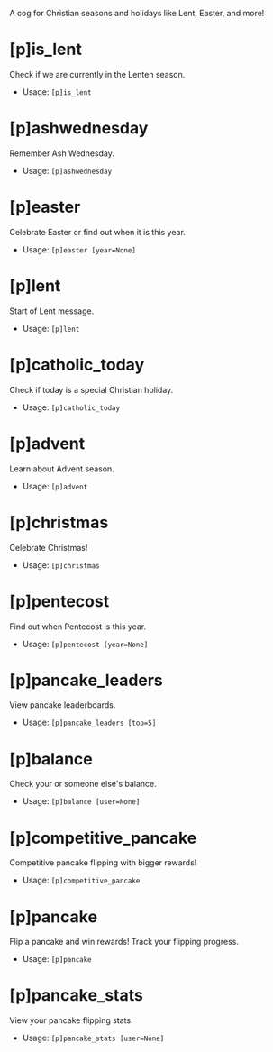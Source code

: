 A cog for Christian seasons and holidays like Lent, Easter, and more!

# [p]is_lent
Check if we are currently in the Lenten season.<br/>
 - Usage: `[p]is_lent`
# [p]ashwednesday
Remember Ash Wednesday.<br/>
 - Usage: `[p]ashwednesday`
# [p]easter
Celebrate Easter or find out when it is this year.<br/>
 - Usage: `[p]easter [year=None]`
# [p]lent
Start of Lent message.<br/>
 - Usage: `[p]lent`
# [p]catholic_today
Check if today is a special Christian holiday.<br/>
 - Usage: `[p]catholic_today`
# [p]advent
Learn about Advent season.<br/>
 - Usage: `[p]advent`
# [p]christmas
Celebrate Christmas!<br/>
 - Usage: `[p]christmas`
# [p]pentecost
Find out when Pentecost is this year.<br/>
 - Usage: `[p]pentecost [year=None]`
# [p]pancake_leaders
View pancake leaderboards.<br/>
 - Usage: `[p]pancake_leaders [top=5]`
# [p]balance
Check your or someone else's balance.<br/>
 - Usage: `[p]balance [user=None]`
# [p]competitive_pancake
Competitive pancake flipping with bigger rewards!<br/>
 - Usage: `[p]competitive_pancake`
# [p]pancake
Flip a pancake and win rewards! Track your flipping progress.<br/>
 - Usage: `[p]pancake`
# [p]pancake_stats
View your pancake flipping stats.<br/>
 - Usage: `[p]pancake_stats [user=None]`
